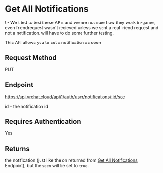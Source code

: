 # Get All Notifications 

!> We tried to test these APIs and we are not sure how they work in-game, even friendrequest wasn't recieved unless we sent a real friend request and not a notification. will have to do some further testing.

This API allows you to set a notification as seen

## Request Method 
PUT

## Endpoint
https://api.vrchat.cloud/api/1/auth/user/notifications/:id/see

id - the notification id

## Requires Authentication
Yes

## Returns 

the notification (just like the on returned from [Get All Notifications](NotificationAPI/GetAll.md) Endpoint), but the `seen` will be set to `true`.
